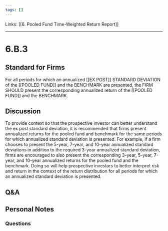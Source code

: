 ```yaml
---
tags: []
---
```

Links: [[6. Pooled Fund Time-Weighted Return Report]]
___
# 6.B.3
## Standard for Firms
For all periods for which an annualized [[EX POST]] STANDARD DEVIATION of the [[POOLED FUND]] and the BENCHMARK are presented, the FIRM SHOULD present the corresponding annualized return of the [[POOLED FUND]] and the BENCHMARK.
## Discussion
To provide context so that the prospective investor can better understand the ex post standard deviation, it is recommended that firms present annualized returns for the pooled fund and benchmark for the same periods for which annualized standard deviation is presented. For example, if a firm chooses to present the 5-year, 7-year, and 10-year annualized standard deviations in addition to the required 3-year annualized standard deviation, firms are encouraged to also present the corresponding 3-year, 5-year, 7-year, and 10-year annualized returns for the pooled fund and the benchmark. Doing so will help prospective investors to better interpret risk and return in the context of the return distribution for all periods for which an annualized standard deviation is presented.
## Q&A

## Personal Notes

### Questions